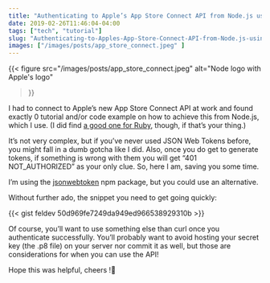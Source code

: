 ```yaml
---
title: "Authenticating to Apple’s App Store Connect API from Node.js using JWT"
date: 2019-02-26T11:46:04-04:00
tags: ["tech", "tutorial"]
slug: "Authenticating-to-Apples-App-Store-Connect-API-from-Node.js-using-JWT"
images: ["/images/posts/app_store_connect.jpeg" ]
---
```


{{< figure 
    src="/images/posts/app_store_connect.jpeg" 
    alt="Node logo with Apple's logo"
>}}

I had to connect to Apple’s new App Store Connect API at work and found exactly 0 tutorial and/or code example on how to achieve this from Node.js, which I use. (I did find [a good one for Ruby](https://shashikantjagtap.net/wwdc18-a-basic-guide-to-app-store-connect-api/), though, if that’s your thing.) 

It’s not very complex, but if you’ve never used JSON Web Tokens before, you might fall in a dumb gotcha like I did. Also, once you do get to generate tokens, if something is wrong with them you will get “401 NOT_AUTHORIZED” as your only clue. So, here I am, saving you some time.

I’m using the [jsonwebtoken](https://www.npmjs.com/package/jsonwebtoken) npm package, but you could use an alternative.

Without further ado, the snippet you need to get going quickly:

{{< gist feldev 50d969fe7249da949ed966538929310b >}}

Of course, you’ll want to use something else than curl once you authenticate successfully. You’ll probably want to avoid hosting your secret key (the .p8 file) on your server nor commit it as well, but those are considerations for when you can use the API!

Hope this was helpful, cheers !🍻

